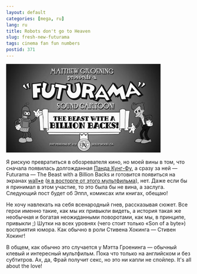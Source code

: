 ```yaml
---
layout: default
categories: [mega, ru]
lang: ru
title: Robots don't go to Heaven
slug: fresh-new-futurama
tags: cinema fan fun numbers 
postid: 371
---
```

<img src='/o_O/fresh-new-futurama/futurama.jpg' alt='Futurama - The Beast with a Million Backs!'  width="420" height="241"/>

Я рискую  превратиться в обозревателя кино, но моей вины в том, что сначала появилась долгожданная <a href="/mega/2008/06/06/panda-kung-fu/">Панда Кунг-Фу</a>, а сразу за ней — Futurama — The Beast with a Billion Backs и готовится появиться на экранах <a href="http://www.pixar.com/theater/trailers/walle/index.html">wall•e</a> (<a href="/mega/2008/07/04/walle-n-eve/">я в восторге от этого мультфильма</a>), нет. Даже если бы я принимал в этом участие, то это была бы не вина, а заслуга. Следующий пост будет об Эппл, комиксах или книгах, обещаю!

Не хочу навлекать на себя всенародный гнев, рассказывая сюжет. Все герои именно такие, как мы их привыкли видеть, а история такая же необычная и богатая неожиданными поворотами, как мы, в принципе, привыкли ;) Шутки на всех уровнях (чего стоит только «Son of a byte») восприятия юмора. Как обычно в роли Стивена Хокинга — Стивен Хокинг!

В общем, как обычно это случается у Мэтта Гроенинга — обычный клевый и интересный мультфильм. Пока что только на английском и без субтитров. Ах, да, Фрай получит секс, но это ни капли не спойлер. It's all about the love!